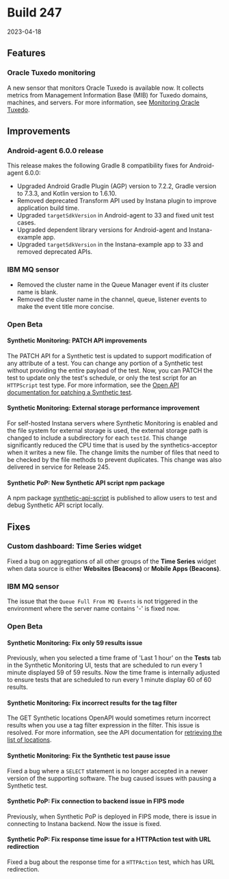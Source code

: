 # Build 247

2023-04-18
## Features

###  Oracle Tuxedo monitoring

A new sensor that monitors Oracle Tuxedo is available now. It collects metrics from Management Information Base (MIB) for Tuxedo domains, machines, and servers. For more information, see [Monitoring Oracle Tuxedo](https://www.ibm.com/docs/en/instana-observability/247?topic=technologies-monitoring-oracle-tuxedo).

## Improvements

### Android-agent 6.0.0 release

This release makes the following Gradle 8 compatibility fixes for Android-agent 6.0.0:
- Upgraded Android Gradle Plugin (AGP) version to 7.2.2, Gradle version to 7.3.3, and Kotlin version to 1.6.10.
- Removed deprecated Transform API used by Instana plugin to improve application build time.
- Upgraded `targetSdkVersion` in Android-agent to 33 and fixed unit test cases.
- Upgraded dependent library versions for Android-agent and Instana-example app.
- Upgraded `targetSdkVersion` in the Instana-example app to 33 and removed deprecated APIs.

### IBM MQ sensor

- Removed the cluster name in the Queue Manager event if its cluster name is blank.
- Removed the cluster name in the channel, queue, listener events to make the event title more concise.

### Open Beta

#### Synthetic Monitoring: PATCH API improvements

The PATCH API for a Synthetic test is updated to support modification of any attribute of a test. You can change any portion of a Synthetic test without providing the entire payload of the test. Now, you can PATCH the test to update only the test's schedule, or only the test script for an `HTTPScript` test type. For more information, see the [Open API documentation for patching a Synthetic test](https://instana.github.io/openapi/#operation/patchSyntheticTest).

#### Synthetic Monitoring: External storage performance improvement

For self-hosted Instana servers where Synthetic Monitoring is enabled and the file system for external storage is used, the external storage path is changed to include a subdirectory for each `testId`. This change significantly reduced the CPU time that is used by the synthetics-acceptor when it writes a new file. The change limits the number of files that need to be checked by the file methods to prevent duplicates. This change was also delivered in service for Release 245.

#### Synthetic PoP: New Synthetic API script npm package

A npm package [synthetic-api-script](https://www.npmjs.com/package/@instana/synthetic-api-script?activeTab=readme) is published to allow users to test and debug Synthetic API script locally.

## Fixes

### Custom dashboard: Time Series widget

Fixed a bug on aggregations of all other groups of the **Time Series** widget when data source is either **Websites (Beacons)** or **Mobile Apps (Beacons)**.

### IBM MQ sensor

The issue that the `Queue Full From MQ Events` is not triggered in the environment where the server name contains '-' is fixed now.

### Open Beta

#### Synthetic Monitoring: Fix only 59 results issue

Previously, when you selected a time frame of 'Last 1 hour' on the **Tests** tab in the Synthetic Monitoring UI, tests that are scheduled to run every 1 minute displayed 59 of 59 results. Now the time frame is internally adjusted to ensure tests that are scheduled to run every 1 minute display 60 of 60 results.

#### Synthetic Monitoring: Fix incorrect results for the tag filter

The GET Synthetic locations OpenAPI would sometimes return incorrect results when you use a tag filter expression in the filter. This issue is resolved. For more information, see the API documentation for [retrieving the list of locations](https://instana.github.io/openapi/#operation/getSyntheticLocations).

#### Synthetic Monitoring:  Fix the Synthetic test pause issue

Fixed a bug where a `SELECT` statement is no longer accepted in a newer version of the supporting software. The bug caused issues with pausing a Synthetic test.

#### Synthetic PoP:  Fix connection to backend issue in FIPS mode

Previously, when Synthetic PoP is deployed in FIPS mode, there is issue in connecting to Instana backend. Now the issue is fixed.

#### Synthetic PoP:  Fix response time issue for a HTTPAction test with URL redirection

Fixed a bug about the response time for a `HTTPAction` test, which has URL redirection.


